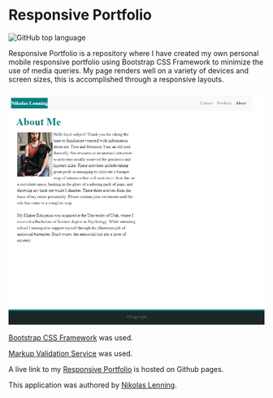 # Responsive Portfolio
![GitHub top language](https://img.shields.io/github/languages/top/nikolaslenning/responsive-portfolio)

Responsive Portfolio is a repository where I have created my own personal mobile responsive portfolio using Bootstrap CSS Framework to minimize the use of media queries. My page renders well on a variety of devices and screen sizes, this is accomplished through a responsive layouts. 

![Webpage screenshot](Assets/Images/screenshot.png)

[Bootstrap CSS Framework](https://getbootstrap.com/) was used.

[Markup Validation Service](https://validator.w3.org/) was used.

A live link to my [Responsive Portfolio](https://nikolaslenning.github.io/responsive-portfolio/) is hosted on Github pages.

This application was authored by [Nikolas Lenning](https://github.com/nikolaslenning).